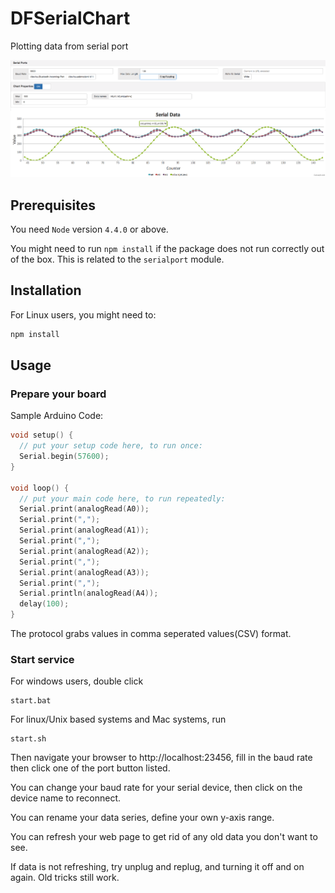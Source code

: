 # DFSerialChart

Plotting data from serial port


![screenshot](screenshot.png)


## Prerequisites

You need `Node` version `4.4.0` or above.


You might need to run `npm install` if the package does not run correctly out of the box. This is related to the `serialport` module.


## Installation

For Linux users, you might need to:

```javascript
npm install
```


## Usage

### Prepare your board

Sample Arduino Code:

```C
void setup() {
  // put your setup code here, to run once:
  Serial.begin(57600);
}

void loop() {
  // put your main code here, to run repeatedly:
  Serial.print(analogRead(A0));
  Serial.print(",");
  Serial.print(analogRead(A1));
  Serial.print(",");
  Serial.print(analogRead(A2));
  Serial.print(",");
  Serial.print(analogRead(A3));
  Serial.print(",");
  Serial.println(analogRead(A4));
  delay(100);
}
```

The protocol grabs values in comma seperated values(CSV) format.  


### Start service

For windows users, double click

```
start.bat
```

For linux/Unix based systems and Mac systems, run
```
start.sh
```

Then navigate your browser to http://localhost:23456, fill in the baud rate then click one of the port button listed.

You can change your baud rate for your serial device, then click on the device name to reconnect.

You can rename your data series, define your own y-axis range.

You can refresh your web page to get rid of any old data you don't want to see.

If data is not refreshing, try unplug and replug, and turning it off and on again. Old tricks still work.
